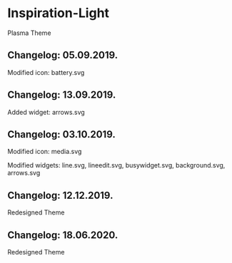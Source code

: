 # Inspiration-Light
Plasma Theme

Changelog: 05.09.2019.
----------------------

Modified icon: battery.svg

Changelog: 13.09.2019.
----------------------

Added widget: arrows.svg

Changelog: 03.10.2019.
---------------------

Modified icon: media.svg

Modified widgets: line.svg, lineedit.svg, busywidget.svg, background.svg, arrows.svg

Changelog: 12.12.2019.
---------------------

Redesigned Theme

Changelog: 18.06.2020.
----------------------

Redesigned Theme

